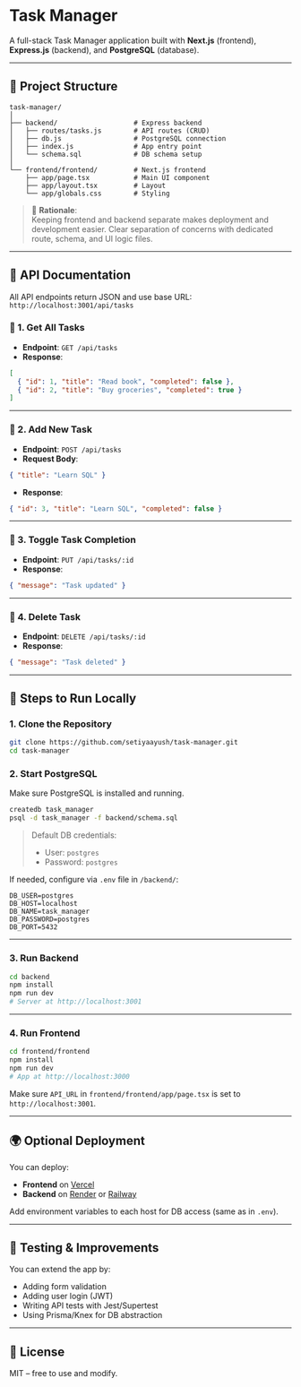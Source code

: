 <!-- # Task Manager

A full-stack Task Manager application built with Next.js (frontend) and Express.js (backend) using PostgreSQL for data storage.

## Project Structure

- **Frontend**: Next.js app located in `frontend/frontend/`
- **Backend**: Express.js server located in `backend/`
- **Database**: PostgreSQL database named `task_manager`

## Prerequisites

- Node.js (v14 or higher)
- PostgreSQL (v12 or higher)
- npm or yarn

## Setup

### 1. Clone the Repository

```bash
git clone <repository-url>
cd task-manager
```

### 2. Backend Setup

#### Install Dependencies

```bash
cd backend
npm install
```

#### Configure PostgreSQL

- Ensure PostgreSQL is installed and running.
- Create a database named `task_manager`:
  ```bash
  createdb task_manager
  ```
- Initialize the database schema:
  ```bash
  psql -d task_manager -f schema.sql
  ```

#### Configure Database Connection

- The backend uses the `pg` package to connect to PostgreSQL.
- The connection settings are in `backend/db.js`. By default, it uses:
  - User: `postgres`
  - Host: `localhost`
  - Database: `task_manager`
  - Password: `postgres`
  - Port: `5432`
- You can customize these settings by creating a `.env` file in the `backend` directory with the following content:
  ```
  DB_USER=postgres
  DB_HOST=localhost
  DB_NAME=task_manager
  DB_PASSWORD=postgres
  DB_PORT=5432
  ```
- Adjust the values as needed for your environment.

#### Start the Backend Server

```bash
npm run dev
```

The server will start on `http://localhost:3001`.

### 3. Frontend Setup

#### Install Dependencies

```bash
cd frontend/frontend
npm install
```

#### Configure API URL

- The frontend connects to the backend API at `http://localhost:3001`.
- If your backend runs on a different port or host, update the `API_URL` in `frontend/frontend/app/page.tsx`.

#### Start the Frontend Server

```bash
npm run dev
```

The frontend will start on `http://localhost:3000`.

## Running the Application

1. **Start the Backend:**
   - Navigate to the `backend` directory and run:
     ```bash
     npm run dev
     ```
   - The backend server will start on `http://localhost:3001`.

2. **Start the Frontend:**
   - Navigate to the `frontend/frontend` directory and run:
     ```bash
     npm run dev
     ```
   - The frontend will start on `http://localhost:3000`.

3. **Access the Application:**
   - Open your browser and go to `http://localhost:3000`.
   - You should see the Task Manager interface where you can add, toggle, and delete tasks.

## Making Changes

### Backend Changes

- The backend is built with Express.js. The main files are:
  - `backend/index.js`: Entry point and server setup.
  - `backend/routes/tasks.js`: API routes for task operations.
  - `backend/db.js`: PostgreSQL connection configuration.
  - `backend/schema.sql`: Database schema.

- To modify the API or database logic, edit the corresponding files and restart the backend server.

### Frontend Changes

- The frontend is built with Next.js. The main files are:
  - `frontend/frontend/app/page.tsx`: Main page component with task management logic.
  - `frontend/frontend/app/globals.css`: Global styles.
  - `frontend/frontend/app/layout.tsx`: Root layout component.

- To modify the UI or frontend logic, edit the corresponding files. The changes will be reflected immediately due to hot reloading.

## Troubleshooting

- **Backend Issues:**
  - If the backend fails to start, check the console for errors. Common issues include:
    - PostgreSQL not running.
    - Incorrect database credentials.
    - Port 3001 already in use (use `lsof -i :3001` to find and kill the process).

- **Frontend Issues:**
  - If the frontend fails to connect to the backend, check:
    - The backend server is running.
    - The `API_URL` in `frontend/frontend/app/page.tsx` is correct.
    - CORS is properly configured in the backend.
 -->



# Task Manager

A full-stack Task Manager application built with **Next.js** (frontend), **Express.js** (backend), and **PostgreSQL** (database).

---

## 📁 Project Structure

```
task-manager/
│
├── backend/                   # Express backend
│   ├── routes/tasks.js        # API routes (CRUD)
│   ├── db.js                  # PostgreSQL connection
│   ├── index.js               # App entry point
│   └── schema.sql             # DB schema setup
│
└── frontend/frontend/         # Next.js frontend
    ├── app/page.tsx           # Main UI component
    ├── app/layout.tsx         # Layout
    └── app/globals.css        # Styling
```

> 🧠 **Rationale**:  
> Keeping frontend and backend separate makes deployment and development easier. Clear separation of concerns with dedicated route, schema, and UI logic files.

---

## 🚀 API Documentation

All API endpoints return JSON and use base URL: `http://localhost:3001/api/tasks`

### 🔹 1. Get All Tasks
- **Endpoint**: `GET /api/tasks`
- **Response**:
```json
[
  { "id": 1, "title": "Read book", "completed": false },
  { "id": 2, "title": "Buy groceries", "completed": true }
]
```

---

### 🔹 2. Add New Task
- **Endpoint**: `POST /api/tasks`
- **Request Body**:
```json
{ "title": "Learn SQL" }
```
- **Response**:
```json
{ "id": 3, "title": "Learn SQL", "completed": false }
```

---

### 🔹 3. Toggle Task Completion
- **Endpoint**: `PUT /api/tasks/:id`
- **Response**:
```json
{ "message": "Task updated" }
```

---

### 🔹 4. Delete Task
- **Endpoint**: `DELETE /api/tasks/:id`
- **Response**:
```json
{ "message": "Task deleted" }
```

---

## 🧰 Steps to Run Locally

### 1. Clone the Repository
```bash
git clone https://github.com/setiyaayush/task-manager.git
cd task-manager
```

### 2. Start PostgreSQL
Make sure PostgreSQL is installed and running.

```bash
createdb task_manager
psql -d task_manager -f backend/schema.sql
```

> Default DB credentials:
> - User: `postgres`
> - Password: `postgres`

If needed, configure via `.env` file in `/backend/`:
```
DB_USER=postgres
DB_HOST=localhost
DB_NAME=task_manager
DB_PASSWORD=postgres
DB_PORT=5432
```

---

### 3. Run Backend

```bash
cd backend
npm install
npm run dev
# Server at http://localhost:3001
```

---

### 4. Run Frontend

```bash
cd frontend/frontend
npm install
npm run dev
# App at http://localhost:3000
```

Make sure `API_URL` in `frontend/frontend/app/page.tsx` is set to `http://localhost:3001`.

---

## 🌍 Optional Deployment

You can deploy:
- **Frontend** on [Vercel](https://vercel.com/)
- **Backend** on [Render](https://render.com/) or [Railway](https://railway.app/)

Add environment variables to each host for DB access (same as in `.env`).

---

## 🧪 Testing & Improvements

You can extend the app by:
- Adding form validation
- Adding user login (JWT)
- Writing API tests with Jest/Supertest
- Using Prisma/Knex for DB abstraction

---

## 📜 License

MIT – free to use and modify.
